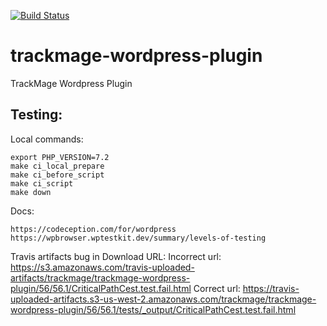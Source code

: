 [![Build Status](https://travis-ci.org/trackmage/trackmage-wordpress-plugin.svg?branch=master)](https://travis-ci.org/trackmage/trackmage-wordpress-plugin)

# trackmage-wordpress-plugin
TrackMage Wordpress Plugin


## Testing:

Local commands:
```
export PHP_VERSION=7.2
make ci_local_prepare
make ci_before_script
make ci_script
make down
```

Docs:
```
https://codeception.com/for/wordpress
https://wpbrowser.wptestkit.dev/summary/levels-of-testing
```

Travis artifacts bug in Download URL:
Incorrect url:
https://s3.amazonaws.com/travis-uploaded-artifacts/trackmage/trackmage-wordpress-plugin/56/56.1/CriticalPathCest.test.fail.html
Correct url:
https://travis-uploaded-artifacts.s3-us-west-2.amazonaws.com/trackmage/trackmage-wordpress-plugin/56/56.1/tests/_output/CriticalPathCest.test.fail.html
